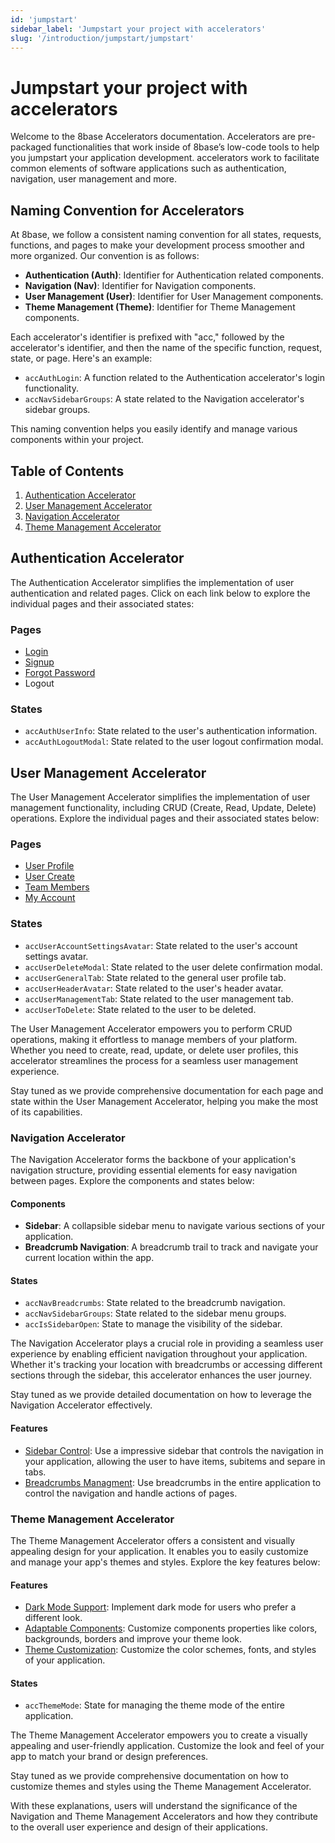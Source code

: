 ```yaml
---
id: 'jumpstart'
sidebar_label: 'Jumpstart your project with accelerators'
slug: '/introduction/jumpstart/jumpstart'
---
```

# Jumpstart your project with accelerators

Welcome to the 8base Accelerators documentation. Accelerators are pre-packaged functionalities that work inside of 8base’s low-code tools to help you jumpstart your application development. accelerators work to facilitate common elements of software applications such as authentication, navigation, user management and more.

## Naming Convention for Accelerators

At 8base, we follow a consistent naming convention for all states, requests, functions, and pages to make your development process smoother and more organized. Our convention is as follows:

- **Authentication (Auth)**: Identifier for Authentication related components.
- **Navigation (Nav)**: Identifier for Navigation components.
- **User Management (User)**: Identifier for User Management components.
- **Theme Management (Theme)**: Identifier for Theme Management components.

Each accelerator's identifier is prefixed with "acc," followed by the accelerator's identifier, and then the name of the specific function, request, state, or page. Here's an example:

- `accAuthLogin`: A function related to the Authentication accelerator's login functionality.
- `accNavSidebarGroups`: A state related to the Navigation accelerator's sidebar groups.

This naming convention helps you easily identify and manage various components within your project.

## Table of Contents

1. [Authentication Accelerator](#authentication-accelerator)
2. [User Management Accelerator](#user-management-accelerator)
3. [Navigation Accelerator](#navigation-accelerator)
4. [Theme Management Accelerator](#theme-management-accelerator)

## Authentication Accelerator

The Authentication Accelerator simplifies the implementation of user authentication and related pages. Click on each link below to explore the individual pages and their associated states:

### Pages

- [Login](./authentication-accelerator/login.md)
- [Signup](./authentication-accelerator/signup.md)
- [Forgot Password](./authentication-accelerator/forgot-password.md)
- Logout

### States

- `accAuthUserInfo`: State related to the user's authentication information.
- `accAuthLogoutModal`: State related to the user logout confirmation modal.

## User Management Accelerator

The User Management Accelerator simplifies the implementation of user management functionality, including CRUD (Create, Read, Update, Delete) operations. Explore the individual pages and their associated states below:

### Pages

- [User Profile](./user-management-accelerator/user-profile.md)
- [User Create](./user-management-accelerator/user-create.md)
- [Team Members](./user-management-accelerator/team-members.md)
- [My Account](./user-management-accelerator/my-account.md)

### States

- `accUserAccountSettingsAvatar`: State related to the user's account settings avatar.
- `accUserDeleteModal`: State related to the user delete confirmation modal.
- `accUserGeneralTab`: State related to the general user profile tab.
- `accUserHeaderAvatar`: State related to the user's header avatar.
- `accUserManagementTab`: State related to the user management tab.
- `accUserToDelete`: State related to the user to be deleted.

The User Management Accelerator empowers you to perform CRUD operations, making it effortless to manage members of your platform. Whether you need to create, read, update, or delete user profiles, this accelerator streamlines the process for a seamless user management experience.

Stay tuned as we provide comprehensive documentation for each page and state within the User Management Accelerator, helping you make the most of its capabilities.

### Navigation Accelerator

The Navigation Accelerator forms the backbone of your application's navigation structure, providing essential elements for easy navigation between pages. Explore the components and states below:

#### Components

- **Sidebar**: A collapsible sidebar menu to navigate various sections of your application.
- **Breadcrumb Navigation**: A breadcrumb trail to track and navigate your current location within the app.

#### States

- `accNavBreadcrumbs`: State related to the breadcrumb navigation.
- `accNavSidebarGroups`: State related to the sidebar menu groups.
- `accIsSidebarOpen`: State to manage the visibility of the sidebar.

The Navigation Accelerator plays a crucial role in providing a seamless user experience by enabling efficient navigation throughout your application. Whether it's tracking your location with breadcrumbs or accessing different sections through the sidebar, this accelerator enhances the user journey.

Stay tuned as we provide detailed documentation on how to leverage the Navigation Accelerator effectively.

#### Features

- [Sidebar Control](./navigation-accelerator/sidebar-control.md): Use a impressive sidebar that controls the navigation in your application, allowing the user to have items, subitems and separe in tabs.
- [Breadcrumbs Managment](./navigation-accelerator/breadcrumbs-managment.md): Use breadcrumbs in the entire application to control the navigation and handle actions of pages.

### Theme Management Accelerator

The Theme Management Accelerator offers a consistent and visually appealing design for your application. It enables you to easily customize and manage your app's themes and styles. Explore the key features below:

#### Features

- [Dark Mode Support](./theme-managment-accelerator/theme-managment.md#dark-mode-support): Implement dark mode for users who prefer a different look.
- [Adaptable Components](./theme-managment-accelerator/theme-managment.md#adaptable-components): Customize components properties like colors, backgrounds, borders and improve your theme look.
- [Theme Customization](./theme-managment-accelerator/theme-managment.md#theme-customization): Customize the color schemes, fonts, and styles of your application.

#### States

- `accThemeMode`: State for managing the theme mode of the entire application.

The Theme Management Accelerator empowers you to create a visually appealing and user-friendly application. Customize the look and feel of your app to match your brand or design preferences.

Stay tuned as we provide comprehensive documentation on how to customize themes and styles using the Theme Management Accelerator.

With these explanations, users will understand the significance of the Navigation and Theme Management Accelerators and how they contribute to the overall user experience and design of their applications.
